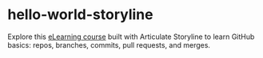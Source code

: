 # hello-world-storyline

Explore this [eLearning course](https://codewordart.github.io/hello-world-storyline/) built with Articulate Storyline to learn GitHub basics: repos, branches, commits, pull requests, and merges. 

